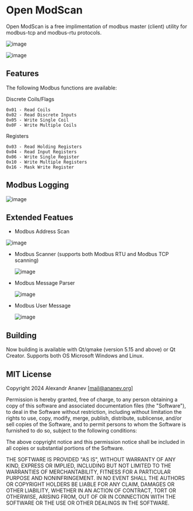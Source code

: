 # Open ModScan
Open ModScan is a free implimentation of modbus master (client) utility for modbus-tcp and modbus-rtu protocols.

![image](https://github.com/user-attachments/assets/aaa2b5c8-9f47-4e17-803d-2af7d24fb0c7)


![image](https://github.com/user-attachments/assets/2bfe852f-1cc2-433d-8917-70815228a1c3)


## Features

The following Modbus functions are available:

Discrete Coils/Flags

    0x01 - Read Coils
    0x02 - Read Discrete Inputs
    0x05 - Write Single Coil
    0x0F - Write Multiple Coils

Registers

    0x03 - Read Holding Registers
    0x04 - Read Input Registers
    0x06 - Write Single Register
    0x10 - Write Multiple Registers
    0x16 - Mask Write Register

## Modbus Logging

![image](https://github.com/user-attachments/assets/8d24e149-e6db-47e1-a3d2-b2d5ed207ed4)

    
## Extended Featues
- Modbus Address Scan
  
 ![image](https://github.com/user-attachments/assets/798ed74a-c5fc-413f-a173-e223c9c7d3f3)

- Modbus Scanner (supports both Modbus RTU and Modbus TCP scanning)
  
  ![image](https://github.com/user-attachments/assets/17d5f43d-c341-455d-a9b8-67db50a35699)

- Modbus Message Parser

  ![image](https://github.com/sanny32/OpenModScan/assets/13627951/4f05f38e-d739-4c49-8bc3-f12e7b74d8ab)

- Modbus User Message
  
  ![image](https://github.com/sanny32/OpenModScan/assets/13627951/1aba6329-873c-4ff2-8db8-939245a50722)

## Building
  Now building is available with Qt/qmake (version 5.15 and above) or Qt Creator. Supports both OS Microsoft Windows and Linux.
  
## MIT License
Copyright 2024 Alexandr Ananev [mail@ananev.org]

Permission is hereby granted, free of charge, to any person obtaining a copy of this software and associated documentation files (the "Software"), to deal in the Software without restriction, including without limitation the rights to use, copy, modify, merge, publish, distribute, sublicense, and/or sell copies of the Software, and to permit persons to whom the Software is furnished to do so, subject to the following conditions:

The above copyright notice and this permission notice shall be included in all copies or substantial portions of the Software.

THE SOFTWARE IS PROVIDED "AS IS", WITHOUT WARRANTY OF ANY KIND, EXPRESS OR IMPLIED, INCLUDING BUT NOT LIMITED TO THE WARRANTIES OF MERCHANTABILITY, FITNESS FOR A PARTICULAR PURPOSE AND NONINFRINGEMENT. IN NO EVENT SHALL THE AUTHORS OR COPYRIGHT HOLDERS BE LIABLE FOR ANY CLAIM, DAMAGES OR OTHER LIABILITY, WHETHER IN AN ACTION OF CONTRACT, TORT OR OTHERWISE, ARISING FROM, OUT OF OR IN CONNECTION WITH THE SOFTWARE OR THE USE OR OTHER DEALINGS IN THE SOFTWARE.


